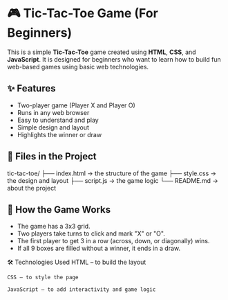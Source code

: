 # 🎮 Tic-Tac-Toe Game (For Beginners)

This is a simple **Tic-Tac-Toe** game created using **HTML**, **CSS**, and **JavaScript**. It is designed for beginners who want to learn how to build fun web-based games using basic web technologies.

## ✨ Features

- Two-player game (Player X and Player O)
- Runs in any web browser
- Easy to understand and play
- Simple design and layout
- Highlights the winner or draw

## 📁 Files in the Project

tic-tac-toe/
├── index.html → the structure of the game
├── style.css → the design and layout
├── script.js → the game logic
└── README.md → about the project


## 🧠 How the Game Works

- The game has a 3x3 grid.
- Two players take turns to click and mark "X" or "O".
- The first player to get 3 in a row (across, down, or diagonally) wins.
- If all 9 boxes are filled without a winner, it ends in a draw.

🛠️ Technologies Used
    HTML – to build the layout
    
    CSS – to style the page
    
    JavaScript – to add interactivity and game logic
